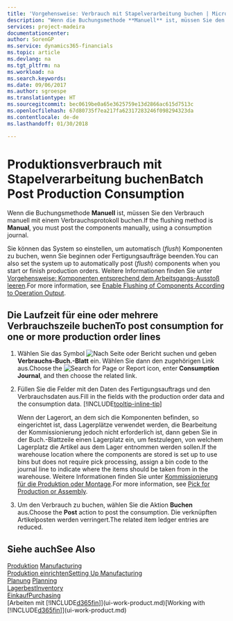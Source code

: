 ```yaml
---
title: 'Vorgehensweise: Verbrauch mit Stapelverarbeitung buchen | Microsoft Docs'
description: "Wenn die Buchungsmethode **Manuell** ist, müssen Sie den Verbrauch manuell mit einem Verbrauchsprotokoll buchen."
services: project-madeira
documentationcenter: 
author: SorenGP
ms.service: dynamics365-financials
ms.topic: article
ms.devlang: na
ms.tgt_pltfrm: na
ms.workload: na
ms.search.keywords: 
ms.date: 09/06/2017
ms.author: sgroespe
ms.translationtype: HT
ms.sourcegitcommit: bec0619be0a65e3625759e13d2866ac615d7513c
ms.openlocfilehash: 67d80735f7ea217fa62317283246f098294323da
ms.contentlocale: de-de
ms.lasthandoff: 01/30/2018

---
```

# <a name="batch-post-production-consumption"></a><span data-ttu-id="a4452-103">Produktionsverbrauch mit Stapelverarbeitung buchen</span><span class="sxs-lookup"><span data-stu-id="a4452-103">Batch Post Production Consumption</span></span>
<span data-ttu-id="a4452-104">Wenn die Buchungsmethode **Manuell** ist, müssen Sie den Verbrauch manuell mit einem Verbrauchsprotokoll buchen.</span><span class="sxs-lookup"><span data-stu-id="a4452-104">If the flushing method is **Manual**, you must post the components manually, using a consumption journal.</span></span>

<span data-ttu-id="a4452-105">Sie können das System so einstellen, um automatisch (*flush*) Komponenten zu buchen, wenn Sie beginnen oder Fertigungsaufträge beenden.</span><span class="sxs-lookup"><span data-stu-id="a4452-105">You can also set the system up to automatically post (*flush*) components when you start or finish production orders.</span></span> <span data-ttu-id="a4452-106">Weitere Informationen finden Sie unter [Vorgehensweise: Komponenten entsprechend dem Arbeitsgangs-Ausstoß leeren](production-how-to-flush-components-according-to-operation-output.md).</span><span class="sxs-lookup"><span data-stu-id="a4452-106">For more information, see [Enable Flushing of Components According to Operation Output](production-how-to-flush-components-according-to-operation-output.md).</span></span>

## <a name="to-post-consumption-for-one-or-more-production-order-lines"></a><span data-ttu-id="a4452-107">Die Laufzeit für eine oder mehrere Verbrauchszeile buchen</span><span class="sxs-lookup"><span data-stu-id="a4452-107">To post consumption for one or more production order lines</span></span>  
1.  <span data-ttu-id="a4452-108">Wählen Sie das Symbol ![Nach Seite oder Bericht suchen](media/ui-search/search_small.png "Nach Seite oder Bericht suchen") und geben **Verbrauchs-Buch.-Blatt** ein. Wählen Sie dann den zugehörigen Link aus.</span><span class="sxs-lookup"><span data-stu-id="a4452-108">Choose the ![Search for Page or Report](media/ui-search/search_small.png "Search for Page or Report icon") icon, enter **Consumption Journal**, and then choose the related link.</span></span>  
2.  <span data-ttu-id="a4452-109">Füllen Sie die Felder mit den Daten des Fertigungsauftrags und den Verbrauchsdaten aus.</span><span class="sxs-lookup"><span data-stu-id="a4452-109">Fill in the fields with the production order data and the consumption data.</span></span> [!INCLUDE[tooltip-inline-tip](includes/tooltip-inline-tip_md.md)]  

    <span data-ttu-id="a4452-110">Wenn der Lagerort, an dem sich die Komponenten befinden, so eingerichtet ist, dass Lagerplätze verwendet werden, die Bearbeitung der Kommissionierung jedoch nicht erforderlich ist, dann geben Sie in der Buch.-Blattzeile einen Lagerplatz ein, um festzulegen, von welchem Lagerplatz die Artikel aus dem Lager entnommen werden sollen.</span><span class="sxs-lookup"><span data-stu-id="a4452-110">If the warehouse location where the components are stored is set up to use bins but does not require pick processing, assign a bin code to the journal line to indicate where the items should be taken from in the warehouse.</span></span> <span data-ttu-id="a4452-111">Weitere Informationen finden Sie unter [Kommissionierung für die Produktion oder Montage](warehouse-how-to-pick-for-production.md).</span><span class="sxs-lookup"><span data-stu-id="a4452-111">For more information, see [Pick for Production or Assembly](warehouse-how-to-pick-for-production.md).</span></span>  
3.  <span data-ttu-id="a4452-112">Um den Verbrauch zu buchen, wählen Sie die Aktion **Buchen** aus.</span><span class="sxs-lookup"><span data-stu-id="a4452-112">Choose the **Post** action to post the consumption.</span></span> <span data-ttu-id="a4452-113">Die verknüpften Artikelposten werden verringert.</span><span class="sxs-lookup"><span data-stu-id="a4452-113">The related item ledger entries are reduced.</span></span>

## <a name="see-also"></a><span data-ttu-id="a4452-114">Siehe auch</span><span class="sxs-lookup"><span data-stu-id="a4452-114">See Also</span></span>  
<span data-ttu-id="a4452-115">[Produktion](production-manage-manufacturing.md)  </span><span class="sxs-lookup"><span data-stu-id="a4452-115">[Manufacturing](production-manage-manufacturing.md)  </span></span>  
[<span data-ttu-id="a4452-116">Produktion einrichten</span><span class="sxs-lookup"><span data-stu-id="a4452-116">Setting Up Manufacturing</span></span>](production-configure-production-processes.md)  
<span data-ttu-id="a4452-117">[Planung](production-planning.md)    </span><span class="sxs-lookup"><span data-stu-id="a4452-117">[Planning](production-planning.md)    </span></span>  
[<span data-ttu-id="a4452-118">Lagerbest</span><span class="sxs-lookup"><span data-stu-id="a4452-118">Inventory</span></span>](inventory-manage-inventory.md)  
[<span data-ttu-id="a4452-119">Einkauf</span><span class="sxs-lookup"><span data-stu-id="a4452-119">Purchasing</span></span>](purchasing-manage-purchasing.md)  
<span data-ttu-id="a4452-120">[Arbeiten mit [!INCLUDE[d365fin](includes/d365fin_md.md)]](ui-work-product.md)</span><span class="sxs-lookup"><span data-stu-id="a4452-120">[Working with [!INCLUDE[d365fin](includes/d365fin_md.md)]](ui-work-product.md)</span></span>

